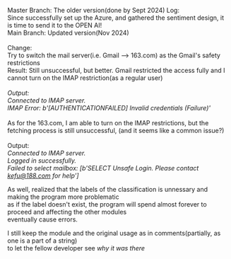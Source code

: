 Master Branch: The older version(done by Sept 2024)
Log:  <br />
Since successfully set up the Azure, and gathered the sentiment design, it is time to send it to the OPEN AI! <br />
Main Branch: Updated version(Nov 2024)
<br />
<br />
Change: <br />
Try to switch the mail server(i.e. Gmail --> 163.com) as the Gmail's safety restrictions  <br />
Result: Still unsuccessful, but better. Gmail restricted the access fully and I cannot turn on the IMAP restriction(as a regular user) <br />
<br />
_Output: <br />
Connected to IMAP server.  <br />
IMAP Error: b'[AUTHENTICATIONFAILED] Invalid credentials (Failure)'  <br />_
<br />
As for the 163.com, I am able to turn on the IMAP restrictions, but the fetching process is still unsuccessful, (and it seems like a common issue?)<br />
<br />
Output: <br />
_Connected to IMAP server. <br />
Logged in successfully. <br />
Failed to select mailbox: [b'SELECT Unsafe Login. Please contact kefu@188.com for help'] <br />_

As well, realized that the labels of the classification is unnessary and making the program more problematic<br />
as if the label doesn't exist, the program will spend almost forever to proceed and affecting the other modules<br />
eventually cause errors. <br />

I still keep the module and the original usage as in comments(partially, as one is a part of a string)<br />
to let the fellow developer see _why it was there_<br />
